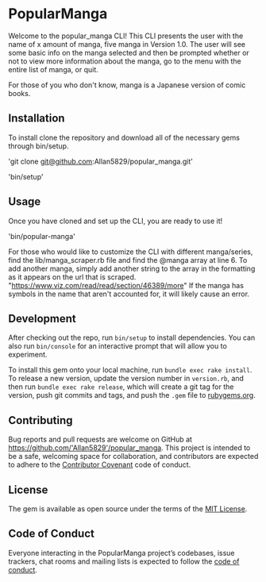 # PopularManga

Welcome to the popular_manga CLI! This CLI presents the user with the name of x amount of manga, five manga in Version 1.0. The user will see some basic info on the manga selected and then be prompted whether or not to view more information about the manga, go to the menu with the entire list of manga, or quit.

For those of you who don't know, manga is a Japanese version of comic books.

## Installation

To install clone the repository and download all of the necessary gems through bin/setup.

'git clone git@github.com:Allan5829/popular_manga.git'

'bin/setup'

## Usage

Once you have cloned and set up the CLI, you are ready to use it!

'bin/popular-manga'

For those who would like to customize the CLI with different manga/series, find the lib/manga_scraper.rb file and find the @manga array at line 6.
To add another manga, simply add another string to the array in the formatting as it appears on the url that is scraped. "https://www.viz.com/read/read/section/46389/more"
If the manga has symbols in the name that aren't accounted for, it will likely cause an error.

## Development

After checking out the repo, run `bin/setup` to install dependencies. You can also run `bin/console` for an interactive prompt that will allow you to experiment.

To install this gem onto your local machine, run `bundle exec rake install`. To release a new version, update the version number in `version.rb`, and then run `bundle exec rake release`, which will create a git tag for the version, push git commits and tags, and push the `.gem` file to [rubygems.org](https://rubygems.org).

## Contributing

Bug reports and pull requests are welcome on GitHub at https://github.com/'Allan5829'/popular_manga. This project is intended to be a safe, welcoming space for collaboration, and contributors are expected to adhere to the [Contributor Covenant](http://contributor-covenant.org) code of conduct.

## License

The gem is available as open source under the terms of the [MIT License](https://opensource.org/licenses/MIT).

## Code of Conduct

Everyone interacting in the PopularManga project’s codebases, issue trackers, chat rooms and mailing lists is expected to follow the [code of conduct](https://github.com/'Allan5829'/popular_manga/blob/master/CODE_OF_CONDUCT.md).
